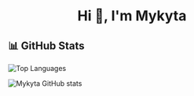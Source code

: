 <h1 align="center">Hi 👋, I'm Mykyta</h1>


<p align="left">
</p>


## 📊 GitHub Stats
![Top Languages](https://github-readme-stats.vercel.app/api/top-langs/?username=mykyttem&hide_border=true&theme=holi&border_radius=25px&layout=donut)

![Mykyta GitHub stats](https://github-readme-stats.vercel.app/api?username=mykyttem&hide_border=true&theme=holi&show_icons=true&border_radius=25px)
